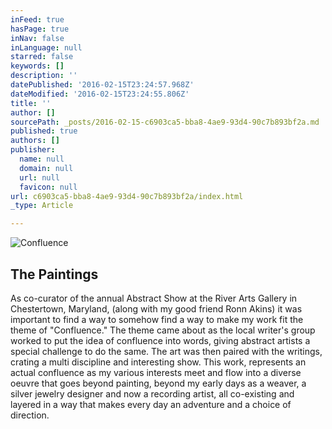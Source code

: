 ```yaml
---
inFeed: true
hasPage: true
inNav: false
inLanguage: null
starred: false
keywords: []
description: ''
datePublished: '2016-02-15T23:24:57.968Z'
dateModified: '2016-02-15T23:24:55.806Z'
title: ''
author: []
sourcePath: _posts/2016-02-15-c6903ca5-bba8-4ae9-93d4-90c7b893bf2a.md
published: true
authors: []
publisher:
  name: null
  domain: null
  url: null
  favicon: null
url: c6903ca5-bba8-4ae9-93d4-90c7b893bf2a/index.html
_type: Article

---
```

![Confluence](https://the-grid-user-content.s3-us-west-2.amazonaws.com/b2daa2f6-4137-4d20-9c2c-aa6ceab9cda0.jpg)

## The Paintings

As co-curator of the annual Abstract Show at the River Arts Gallery in Chestertown, 
Maryland, (along with my good friend Ronn Akins) it was important to find a way to 
somehow find a way to make my work fit the theme of "Confluence." The theme 
came about as the local writer's group worked to put the idea of confluence into 
words, giving abstract artists a special challenge to do the same. The art was then 
paired with the writings, crating a multi discipline and interesting show.
This work, represents an actual confluence as my various interests meet and flow 
into a diverse oeuvre that goes beyond painting, beyond my early days as a weaver, 
a silver jewelry designer and now a recording artist, all co-existing and layered in a 
way that makes every day an adventure and a choice of direction.